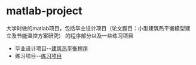 # matlab-project
大学时做的matlab项目，包括毕业设计项目（论文题目：小型建筑热平衡模型建立及节能温控方案研究）
的程序部分以及一些练习项目

- 毕业设计项目--[建筑热平衡程序](./建筑热平衡程序)
- 练习项目--[练习项目](./练习项目)
